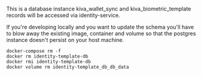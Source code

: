This is a database instance kiva_wallet_sync and kiva_biometric_template records will be accessed via identity-service.

If you're developing locally and you want to update the schema you'll have to blow away the existing image, container
and volume so that the postgres instance doesn't persist on your host machine.

```
docker-compose rm -f
docker rm identity-template-db
docker rmi identity-template-db
docker volume rm identity-template_db_db_data
```

